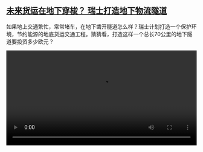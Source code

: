 <!--1662283023000-->
[未来货运在地下穿梭？ 瑞士打造地下物流隧道](https://www.dw.com/zh/%E6%9C%AA%E6%9D%A5%E8%B4%A7%E8%BF%90%E5%9C%A8%E5%9C%B0%E4%B8%8B%E7%A9%BF%E6%A2%AD%EF%BC%9F%20%E7%91%9E%E5%A3%AB%E6%89%93%E9%80%A0%E5%9C%B0%E4%B8%8B%E7%89%A9%E6%B5%81%E9%9A%A7%E9%81%93%20/a-62984722)
------

<p>如果地上交通繁忙，常常堵车，在地下凿开隧道怎么样？瑞士计划打造一个保护环境，节约能源的地底货运交通工程。猜猜看，打造这样一个总长70公里的地下隧道要投资多少欧元？</small></p><video src="https://tvdownloaddw-a.akamaihd.net/dwtv_video/flv/vdt_zh/2022/bchi220831_001_bchi_220831_tunnel_01r_AVC_1280x720.mp4" controls style="width:100%"></video>
